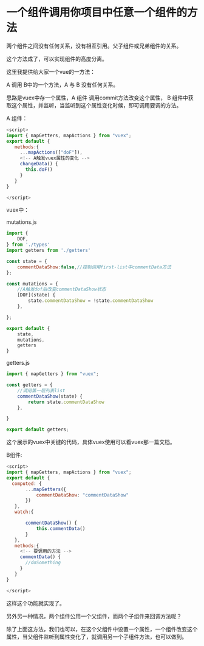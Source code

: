 # 一个组件调用你项目中任意一个组件的方法

两个组件之间没有任何关系，没有相互引用。父子组件或兄弟组件的关系。


这个方法成了，可以实现组件的高度分离。

这里我提供给大家一个vue的一方法：


A 调用 B中的一个方法，A 与 B 没有任何关系。

思路是vuex中存一个属性，A 组件 调用commit方法改变这个属性，
B 组件中获取这个属性，并监听，当监听到这个属性变化时候，即可调用要调的方法。



A 组件：
```js
<script>
import { mapGetters, mapActions } from "vuex";
export default {
   methods:{
     ...mapActions(["doF"]),
     <!-- A触发vuex属性的变化 -->
     changeData() {
       this.doF()
     }
   }
}

</script>

```

vuex中：

mutations.js
```js
import {
    DOF,
} from './types'
import getters from './getters'

const state = {
    commentDataShow:false,//控制调用first-list中commentData方法
};

const mutations = {
    //A触发dof后改变commentDataShow状态
    [DOF](state) {
        state.commentDataShow = !state.commentDataShow
    },

};

export default {
	state,
	mutations,
	getters
}
```

getters.js
```js
import { mapGetters } from "vuex";

const getters = {
    //调用第一层列表list
    commentDataShow(state) {
        return state.commentDataShow
    },

}

export default getters;
```

这个展示的vuex中关键的代码，具体vuex使用可以看vuex那一篇文档。



B组件:

```js
<script>
import { mapGetters, mapActions } from "vuex";
export default {
  computed: {
       ...mapGetters({
           commentDataShow: "commentDataShow"
       })
   },
   watch:{

       commentDataShow() {
           this.commentData()
       }
   },
   methods:{
     <!-- 要调用的方法 -->
     commentData() {
       //doSomething
     }
   }
}

</script>
```



这样这个功能就实现了。

另外另一种情况，两个组件公用一个父组件，而两个子组件来回调方法呢？

除了上面这方法，我们也可以，在这个父组件中设置一个属性，一个组件改变这个属性，当父组件监听到属性变化了，就调用另一个子组件方法，也可以做到。
